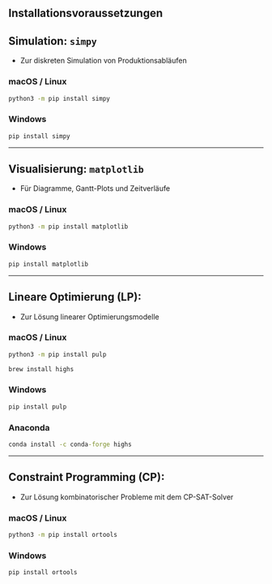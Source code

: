 ## Installationsvoraussetzungen

## Simulation: `simpy`

- Zur diskreten Simulation von Produktionsabläufen

### macOS / Linux

```bash
python3 -m pip install simpy
```

### Windows

```cmd
pip install simpy
```

---

## Visualisierung: `matplotlib`

- Für Diagramme, Gantt-Plots und Zeitverläufe

### macOS / Linux

```bash
python3 -m pip install matplotlib
```

### Windows

```cmd
pip install matplotlib
```

---

## Lineare Optimierung (LP):

- Zur Lösung linearer Optimierungsmodelle

### macOS / Linux

```bash
python3 -m pip install pulp
```

```bash
brew install highs
```

### Windows

```cmd
pip install pulp
```

### Anaconda

```cmd
conda install -c conda-forge highs
```



---

## Constraint Programming (CP):

- Zur Lösung kombinatorischer Probleme mit dem CP-SAT-Solver

### macOS / Linux

```bash
python3 -m pip install ortools
```

### Windows

```cmd
pip install ortools
```

